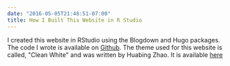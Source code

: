 ```yaml
---
date: "2016-05-05T21:48:51-07:00"
title: How I Built This Website in R Studio
---
```


I created this website in RStudio using the Blogdown and Hugo packages. The code I wrote is available on [Github](https://github.com/alanahiggins3/alana-portfolio). The theme used for this website is called, "Clean White" and was written by Huabing Zhao. It is available [here](https://themes.gohugo.io/hugo-theme-cleanwhite/)
